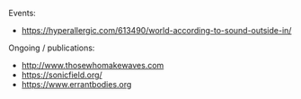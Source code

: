 Events:
- https://hyperallergic.com/613490/world-according-to-sound-outside-in/

Ongoing / publications:
- http://www.thosewhomakewaves.com  
- https://sonicfield.org/
- https://www.errantbodies.org

